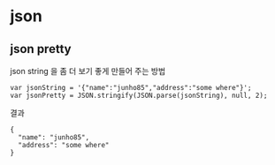 # json

## json pretty
json string 을 좀 더 보기 좋게 만들어 주는 방법

```
var jsonString = '{"name":"junho85","address":"some where"}';
var jsonPretty = JSON.stringify(JSON.parse(jsonString), null, 2);
```

결과
```
{
  "name": "junho85",
  "address": "some where"
}
```